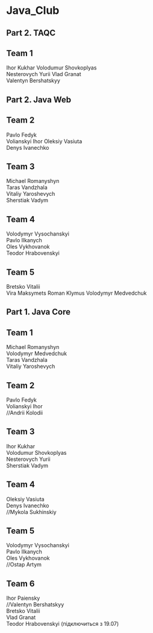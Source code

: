 # Java_Club

## Part 2. TAQC

## Team 1
Ihor Kukhar 
Volodumur Shovkoplyas   
Nesterovych Yurii 
Vlad Granat  
Valentyn Bershatskyy 


## Part 2. Java Web

## Team 2
Pavlo Fedyk  
Volianskyi Ihor 
Oleksiy Vasiuta  
Denys Ivanechko 
 
## Team 3
Michael Romanyshyn  
Taras Vandzhala  
Vitaliy Yaroshevych  
Sherstiak Vadym  

## Team 4
Volodymyr Vysochanskyi  
Pavlo Ilkanych  
Oles Vykhovanok  
Teodor Hrabovenskyi 

## Team 5
Bretsko Vitalii  
Vira Maksymets 
Roman Klymus 
Volodymyr Medvedchuk  


## Part 1. Java Core

## Team 1
Michael Romanyshyn  
Volodymyr Medvedchuk  
Taras Vandzhala  
Vitaliy Yaroshevych  

## Team 2
Pavlo Fedyk  
Volianskyi Ihor    
//Andrii Kolodii  

## Team 3
Ihor Kukhar  
Volodumur Shovkoplyas  
Nesterovych Yurii  
Sherstiak Vadym  

## Team 4
Oleksiy Vasiuta  
Denys Ivanechko  
//Mykola Sukhinskiy  

## Team 5
Volodymyr Vysochanskyi  
Pavlo Ilkanych  
Oles Vykhovanok  
//Ostap Artym 

## Team 6
Ihor Paiensky  
//Valentyn  Bershatskyy  
Bretsko Vitalii  
Vlad Granat  
Teodor Hrabovenskyi (підключиться з 19.07)


